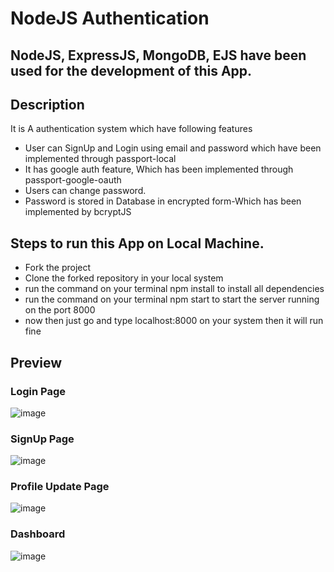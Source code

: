 # NodeJS Authentication

## NodeJS, ExpressJS, MongoDB, EJS have been used for the development of this App.

## Description
It is A authentication system which have following features
- User can SignUp and Login using email and password which have been implemented through passport-local
- It has google auth feature, Which has been implemented through passport-google-oauth
- Users can change password.
- Password is stored in Database in encrypted form-Which has been implemented by bcryptJS

## Steps to run this App on Local Machine.
- Fork the project
- Clone the forked repository in your local system
- run the command on your terminal npm install to install all dependencies
- run the command on your terminal npm start to start the server running on the port 8000
- now then just go and type localhost:8000 on your system then it will run fine

## Preview
### Login Page
![image](https://user-images.githubusercontent.com/68597674/217047669-9f015d4b-dfca-41a8-94cc-f30043ba4e80.png)
### SignUp Page
![image](https://user-images.githubusercontent.com/68597674/217047871-5fb5c93d-2107-4a56-b73b-6b8cbf050fb8.png)
### Profile Update Page
![image](https://user-images.githubusercontent.com/68597674/217048181-5e5f01b4-7b65-4fd6-a218-8fa9a4a269ca.png)
### Dashboard
![image](https://user-images.githubusercontent.com/68597674/217048114-546f6d77-3f46-45ec-8d2b-2c83e5ea0e66.png)

